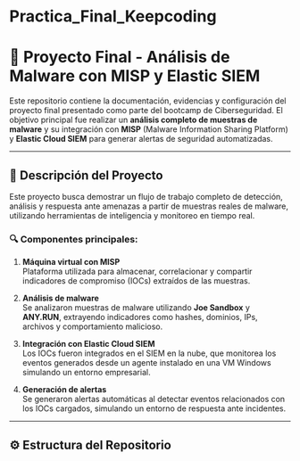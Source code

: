# Practica_Final_Keepcoding
# 🧠 Proyecto Final - Análisis de Malware con MISP y Elastic SIEM

Este repositorio contiene la documentación, evidencias y configuración del proyecto final presentado como parte del bootcamp de Ciberseguridad. El objetivo principal fue realizar un **análisis completo de muestras de malware** y su integración con **MISP** (Malware Information Sharing Platform) y **Elastic Cloud SIEM** para generar alertas de seguridad automatizadas.

---

## 🧩 Descripción del Proyecto

Este proyecto busca demostrar un flujo de trabajo completo de detección, análisis y respuesta ante amenazas a partir de muestras reales de malware, utilizando herramientas de inteligencia y monitoreo en tiempo real.

### 🔍 Componentes principales:

1. **Máquina virtual con MISP**  
   Plataforma utilizada para almacenar, correlacionar y compartir indicadores de compromiso (IOCs) extraídos de las muestras.

2. **Análisis de malware**  
   Se analizaron muestras de malware utilizando **Joe Sandbox** y **ANY.RUN**, extrayendo indicadores como hashes, dominios, IPs, archivos y comportamiento malicioso.

3. **Integración con Elastic Cloud SIEM**  
   Los IOCs fueron integrados en el SIEM en la nube, que monitorea los eventos generados desde un agente instalado en una VM Windows simulando un entorno empresarial.

4. **Generación de alertas**  
   Se generaron alertas automáticas al detectar eventos relacionados con los IOCs cargados, simulando un entorno de respuesta ante incidentes.

---

## ⚙️ Estructura del Repositorio

